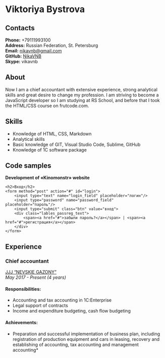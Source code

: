# Viktoriya Bystrova

## Contacts
**Phone:** +79111993100  
**Address:** Russian Federation, St. Petersburg  
**Email:** nikavnb@gmail.com  
**GitHub:** [NikaVNB](https://github.com/NikaVNB)  
**Skype:** vikavnb  

## About
Now I am a chief accountant with extensive experience, strong analytical skills and great desire to change my profession. I am striving to become a JavaScript developer so I am studying at RS School, and before that I took the HTML/CSS course on frutcode.com.

## Skills
* Knowledge of HTML, CSS, Markdown
* Analytical skills
* Basic knowledge of GIT, Visual Studio Code, Sublime, GitHub 
* Knowledge of 1C software package

## Code samples
**Development of «Kinomonstr» website**

```
<h2>Вход</h2>
<form method="post" action="#" id="login">
    <input type="text" name="login_field" placeholder="логин"/>
    <input type="password" name="password_field" placeholder="пароль"/>
    <input type="submit" class="btn" value="вход">
    <div class="lables_passreg_text">
        <span><a href="#">забыли пароль?</a></span> | <span><a href="#">регистрация</a></span>
    </div>
</form>
```

## Experience
### Сhief accountant
[JJJ “NEVSKIE GAZONY”]( http://gazonynw.com)  
*May 2017 - Present (4 years)*

#### Responsibilities:
* Accounting and tax accounting in 1C:Enterprise
* Legal support of contracts
* Income and expenditure budgeting, сash flow budgeting

#### Achievements:
* Preparation and successful implementation of business plan, including registration of production equipment and cars in leasing, recovery and establishing of accounting, tax accounting and management accounting*

